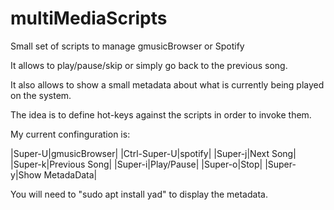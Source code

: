 # multiMediaScripts
Small set of scripts to manage gmusicBrowser or Spotify

It allows to play/pause/skip or simply go back to the previous song.

It also allows to show a small metadata about what is currently being played on the system.

The idea is to define hot-keys against the scripts in order to invoke them.

My current confinguration is:

|Super-U|gmusicBrowser|
|Ctrl-Super-U|spotify|
|Super-j|Next Song|
|Super-k|Previous Song|
|Super-i|Play/Pause|
|Super-o|Stop|
|Super-y|Show MetadaData|

You will need to "sudo apt install yad" to display the  metadata.

